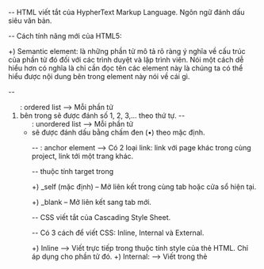 -- HTML viết tắt của HypherText Markup Language. Ngôn ngữ đánh dấu siêu văn bản.

-- Cách tính năng mới của HTML5:

+) Semantic element: là những phần tử mô tả rõ ràng ý nghĩa về cấu trúc của phần tử đó đối
với các trình duyệt và lập trình viên. Nói một cách dễ hiểu hơn có nghĩa là chỉ cần đọc
tên các element này là chúng ta có thể hiểu được nội dung bên trong element này nói về cái gì.

-- <ol>: ordered list --> Mỗi phần tử <li> bên trong sẽ được đánh số 1, 2, 3,... theo thứ tự.
-- <ul>: unordered list --> Mỗi phần tử <li> sẽ được đánh dấu bằng chấm đen (•) theo mặc định.

-- <a>: anchor element --> Có 2 loại link: link với page khác trong cùng project, link tới một trang khác.

-- thuộc tính target trong <a>

+) \_self (mặc định) – Mở liên kết trong cùng tab hoặc cửa sổ hiện tại.

+) \_blank – Mở liên kết sang tab mới.

-- CSS viết tắt của Cascading Style Sheet.

-- Có 3 cách để viết CSS: Inline, Internal và External.

+) Inline --> Viết trực tiếp trong thuộc tính style của thẻ HTML. Chỉ áp dụng cho phần tử đó.
+) Internal: --> Viết trong thẻ <style> bên trong <head>. Dùng khi chỉ cần CSS cho một trang duy nhất.
+) External: --> Viết trong file .css riêng, rồi liên kết bằng <link>. Giúp quản lý code tốt hơn, áp dụng
được cho nhiều trang.

-- Table Element

- Ý nghĩa các thẻ:
  +) <table></table>: Xác định một bảng
  +) <thead></thead>: Phần đầu của bảng
  +) <tbody></tbody>: Phần thân của bảng
  +) <tr></tr> (table row): Xác định một hàng của bảng
  +) <th></th> (table header): Xác định tiêu đề của bảng
  +) <td></td> (table data): Xác định dữ liệu ô của bảng

- Thuộc tính:
  +) colspan: tạo ô mở rộng trên nhiều cột
  +) rowspan: tạo ô kéo dài trên nhiều hàng

-- Block, Inline, Inline-Block

+) Block: Luôn luôn bắt đầu trên một dòng mới, chiếm 100% width của cha. Padding và Margin áp dụng cho 4 phía.
+) Inline: Chiếm đủ width của content, không set width và height được. Padding và Margin
không thể set theo chìu dọc. pseudo element là 1 inline element.
+) Inline-Block: Giống như Inline nhưng set được height và width. img là 1 inline-block element.

-- FLEX BOX

- justify-content: trục chính

- align-items: trục phụ

- flex-grow: giá trị mặc định là 0, dùng để cho phép các phần tử giãn ra để chiếm các
  empty space còn lại. Nếu phần tử A có flex-grow: 1 còn phần tử B có flex-grow: 2 thì sẽ khoảng
  empty space mà B được chiếm sẽ gấp đôi A chứ không phải B sẽ bự gấp 2 lần A.

- flex-basis: giá trị mặc định là auto, đùng để set chiều rộng hoặc chiều cao của phần tử dựa vào
  flex-direction row hay column.

- flex-shrink: giá trị mặc định là 1, đùng để cho phép các phần tử tự động thu hẹp lại
  để phù hợp với flex container.

- flex: cả 3 properties flex-grow, flex-shrink và flex-basis đều dùng cho flex items con. Và flex
  là property shorthand của cả 3.

-- GRID

- Căn chỉnh các tracks bên trong grid containers --> Dùng justify-content, align-content.

- Căn chỉnh các grid items bên trong các grid cells chứa nó --> Dùng justify-items, align-items.

- Căn chỉnh 1 grid item trong grid cell chứa nó --> Dùng align-self, justify-self.

- Muốn element bắt đầu ở dòng hoặc cột cụ thể nào đó trong lưới --> Dùng grid-column, grid-row.

-- CSS SELECTOR

- [elementA] [elementB]: select tất cả elementB bên trong elementA.

- [classA][classB]: select phần tử có cả classA và classB đồng thời.

- [elementA] + [elementB]: select elementB đầu tiên bên trong elementA.

- id và class:

-- ĐỘ ƯU TIÊN SELECTOR

- !important -> ID [#] -> Class [.] hoặc pseudo class [:] -> element -> universal [*].

+) Trong CSS, một id chỉ nên được sử dụng cho một phần tử duy nhất trong một file HTML.

-- COLOR

- Mọi màu đều có thể tạo ra nhờ sự kết hợp giữa 3 màu Red, Green, Blue.

- RGB/RGBA: rgba(red, green, blue, alpha).
  +) red, green, blue: Giá trị màu (từ 0 đến 255).
  +) alpha: Độ trong suốt (từ 0 đến 1), trong đó

- HEXADECIMAL NOTATION: Trong CSS, màu sắc có thể được biểu diễn bằng hệ thập lục phân (hexadecimal notation)
  với ký hiệu #RRGGBB, trong đó:
  +) RR (Red) là giá trị màu đỏ (từ 00 đến FF).
  +) GG (Green) là giá trị màu xanh lá cây (từ 00 đến FF).
  +) BB (Blue) là giá trị màu xanh dương (từ 00 đến FF).

-- CSS POSITION

- static: mặc định. absolute ko coi static là cha.

- relative: theo vị trí ban đầu của nó.

- absolute: theo vị trí của cha nó. absolute luôn đi tìm relative gần nhất. Một absolute element không
  chiếm diện tích trong dòng chảy bình thường của trang web.

- fixed: đi theo viewport.

- sticky: kết hợp giữa relative và fixed.

+) Có thể dùng left, right, top, bottom với bất kỳ phần tử nào có position khác static.

-- BOX SHADOW

- box-shadow: none|h-offset v-offset blur spread color |inset|initial|inherit;

+) none: Giá trị default: là không có shadow

+) h-offset: Điều chỉnh khoảng cách shadow theo chiều ngang. Giá trị dương cho shadow đổ bóng về bên phải
(bóng hiển thị ở bên phải), giá trị âm đổ bóng về bên trái (bóng đổ về bên trái)

+) v-offset: Điều chỉnh khoảng cách shadow theo chiều dọc. Giá trị dương cho shadow đổ bóng xuống dưới
(bóng xuất hiện ở dưới hình), giá trị âm cho shadow đổ bóng lên phía trên (bóng xuất hiện phía trên hình)

+) blur - không bắt buộc: Độ 'blur' - độ mờ của bóng. Giá trị càng lớn thì bóng càng mờ đi. Giá trị càng
nhỏ càng 'solid'

+) spread - không bắt buộc: Độ phân tán của shadow. Giá trị dương sẽ làm shadow rộng ra, giá trị âm sẽ thu nhỏ
kích cỡ shadow

+) color: màu của shadow. Mặc định là màu font-color hiện tại

+) inset - không bắt buộc: thay đổi shadow ngoài thành shadow nằm trong hình
(giống như mình nhìn đèn trần thạch cao ấy 😃)

- text-shadow: offset-x | offset-y | blur-radius | color

-- BOX MODEL

- Box Model là thứ mà browser dựa vào để tính toán một element rộng/cao bao nhiêu để render cho chính xác
  và đúng ý của developer.

- Kỹ thuật Box Model trong CSS bao gồm 4 phần quan trọng đó là:

+) Margin: Khoảng cách tính từ bên ngoài của phần tử.
+) Border: Đường viền của phần tử.
+) Padding: Khoảng cách tính từ bên trong của phần tử.
+) Content: Nội dung trong phần tử.

-- % trong CSS

- Khi dùng % cho kích thước (width, height, top, left, right, bottom, padding, margin, v.v.), giá trị sẽ
  dựa vào phần tử cha gần nhất có thuộc tính liên quan.

- Khi % áp dụng cho thuộc tính liên quan đến chữ (line-height, font-size), nó sẽ dựa vào chính kích thước
  của phần tử đó.

-- REM trong CSS

- REM trong CSS được viết gọn lại của root em. Nó có nghĩa là "The root element's font-size",
  hiểu đơn giản REM trong CSS sẽ được tính toán dựa trên font-size của html(root).

- Nếu chúng ta không set cho HTML root một giá trị font-size, giá trị mặc định của font-size khi đó sẽ là 16px.
  Do đó, khi phần tử sử dụng đơn vị REM, phần tử này sẽ tìm để phần tử root xem giá trị font-size là bao nhiêu
  để tính toán và set giá trị.

- Nên dùng % thay vì fixed pixel khi set font-size cho html element vì nếu người dùng thay đổi cài đặt mặc định
  trong trình duyệt (ví dụ: font-size mặc định là 18px thay vì 16px), thì layout vẫn co giãn theo đúng tỷ lệ.

-- So sánh normalize và reset CSS

- reset CSS là set các giá trị như margin, padding, font-size về 0, Cũng list-style: none, ...
- normalize cũng như reset CSS nhưng không hoàn toàn loại bỏ các giá trị default mà thay vào đó chuẩn hóa
  lại các giá trị đó sao cho phù hợp với nhu cầu.
